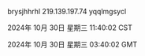 brysjhhrhl 219.139.197.74 yqqlmgsycl

2024年 10月 30日 星期三 11:40:02 CST

2024年 10月 30日 星期三 03:40:02 GMT
